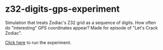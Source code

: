 # z32-digits-gps-experiment
Simulation that treats Zodiac's Z32 grid as a sequence of digits.  How often do "interesting" GPS coordinates appear?  Made for episode of "Let's Crack Zodiac".

[Click here](https://doranchak.github.io/z32-digits-gps-experiment/) to run the experiment.